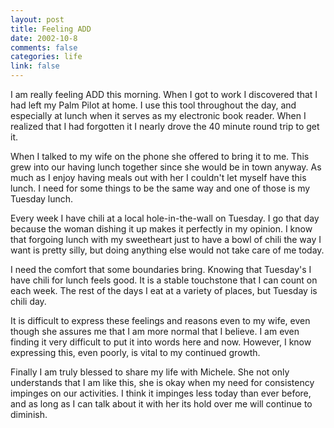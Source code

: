 ```yaml
--- 
layout: post
title: Feeling ADD
date: 2002-10-8
comments: false
categories: life
link: false
---
```

I am really feeling ADD this morning. When I got to work I discovered that I had left my Palm Pilot at home. I use this tool throughout the day, and especially at lunch when it serves as my electronic book reader. When I realized that I had forgotten it I nearly drove the 40 minute round trip to get it.

When I talked to my wife on the phone she offered to bring it to me. This grew into our having lunch together since she would be in town anyway. As much as I enjoy having meals out with her I couldn't let myself have this lunch. I need for some things to be the same way and one of those is my Tuesday lunch.

Every week I have chili at a local hole-in-the-wall on Tuesday. I go that day because the woman dishing it up makes it perfectly in my opinion. I know that forgoing lunch with my sweetheart just to have a bowl of chili the way I want is pretty silly, but doing anything else would not take care of me today.

I need the comfort that some boundaries bring. Knowing that Tuesday's I have chili for lunch feels good. It is a stable touchstone that I can count on each week. The rest of the days I eat at a variety of places, but Tuesday is chili day.

It is difficult to express these feelings and reasons even to my wife, even though she assures me that I am more normal that I believe. I am even finding it very difficult to put it into words here and now. However, I know expressing this, even poorly, is vital to my continued growth.

Finally I am truly blessed to share my life with Michele. She not only understands that I am like this, she is okay when my need for consistency impinges on our activities. I think it impinges less today than ever before, and as long as I can talk about it with her its hold over me will continue to diminish.
